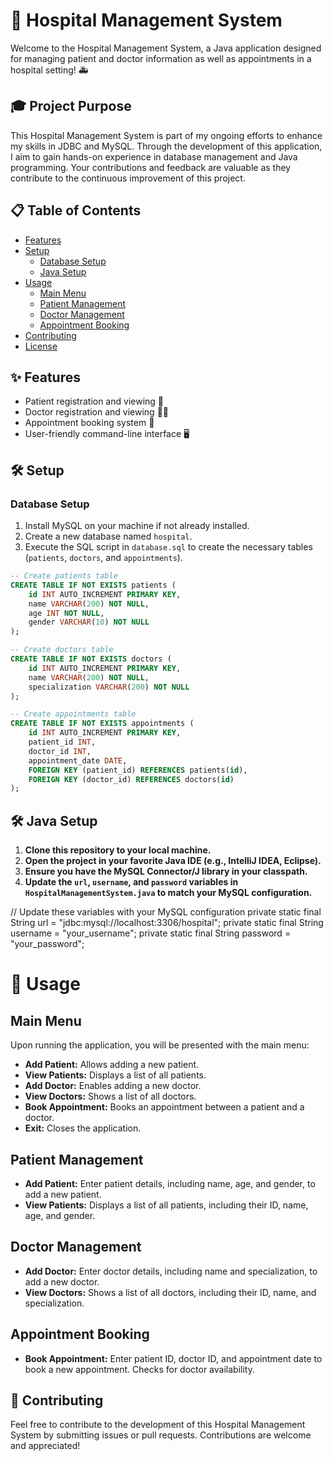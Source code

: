 # 🏥 Hospital Management System

Welcome to the Hospital Management System, a Java application designed for managing patient and doctor information as well as appointments in a hospital setting! 🚑

## 🎓 Project Purpose

This Hospital Management System is part of my ongoing efforts to enhance my skills in JDBC and MySQL. Through the development of this application, I aim to gain hands-on experience in database management and Java programming. Your contributions and feedback are valuable as they contribute to the continuous improvement of this project.

## 📋 Table of Contents

- [Features](#features)
- [Setup](#setup)
  - [Database Setup](#database-setup)
  - [Java Setup](#java-setup)
- [Usage](#usage)
  - [Main Menu](#main-menu)
  - [Patient Management](#patient-management)
  - [Doctor Management](#doctor-management)
  - [Appointment Booking](#appointment-booking)
- [Contributing](#contributing)
- [License](#license)

## ✨ Features

- Patient registration and viewing 🏥
- Doctor registration and viewing 👨‍⚕️
- Appointment booking system 📅
- User-friendly command-line interface 🖥️

## 🛠️ Setup

### Database Setup

1. Install MySQL on your machine if not already installed.
2. Create a new database named `hospital`.
3. Execute the SQL script in `database.sql` to create the necessary tables (`patients`, `doctors`, and `appointments`).

```sql
-- Create patients table
CREATE TABLE IF NOT EXISTS patients (
    id INT AUTO_INCREMENT PRIMARY KEY,
    name VARCHAR(200) NOT NULL,
    age INT NOT NULL,
    gender VARCHAR(10) NOT NULL
);

-- Create doctors table
CREATE TABLE IF NOT EXISTS doctors (
    id INT AUTO_INCREMENT PRIMARY KEY,
    name VARCHAR(200) NOT NULL,
    specialization VARCHAR(200) NOT NULL
);

-- Create appointments table
CREATE TABLE IF NOT EXISTS appointments (
    id INT AUTO_INCREMENT PRIMARY KEY,
    patient_id INT,
    doctor_id INT,
    appointment_date DATE,
    FOREIGN KEY (patient_id) REFERENCES patients(id),
    FOREIGN KEY (doctor_id) REFERENCES doctors(id)
);
```

## 🛠️ Java Setup

1. **Clone this repository to your local machine.**
2. **Open the project in your favorite Java IDE (e.g., IntelliJ IDEA, Eclipse).**
3. **Ensure you have the MySQL Connector/J library in your classpath.**
4. **Update the `url`, `username`, and `password` variables in `HospitalManagementSystem.java` to match your MySQL configuration.**

// Update these variables with your MySQL configuration
private static final String url = "jdbc:mysql://localhost:3306/hospital";
private static final String username = "your_username";
private static final String password = "your_password";

# 🚀 Usage

## Main Menu

Upon running the application, you will be presented with the main menu:

- **Add Patient:** Allows adding a new patient.
- **View Patients:** Displays a list of all patients.
- **Add Doctor:** Enables adding a new doctor.
- **View Doctors:** Shows a list of all doctors.
- **Book Appointment:** Books an appointment between a patient and a doctor.
- **Exit:** Closes the application.

## Patient Management

- **Add Patient:** Enter patient details, including name, age, and gender, to add a new patient.
- **View Patients:** Displays a list of all patients, including their ID, name, age, and gender.

## Doctor Management

- **Add Doctor:** Enter doctor details, including name and specialization, to add a new doctor.
- **View Doctors:** Shows a list of all doctors, including their ID, name, and specialization.

## Appointment Booking

- **Book Appointment:** Enter patient ID, doctor ID, and appointment date to book a new appointment. Checks for doctor availability.

## 🤝 Contributing

Feel free to contribute to the development of this Hospital Management System by submitting issues or pull requests. Contributions are welcome and appreciated!

